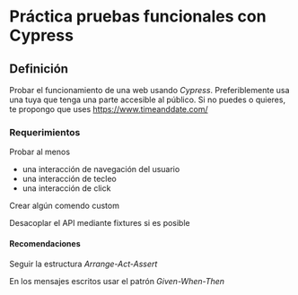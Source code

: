 # Práctica pruebas funcionales con Cypress

## Definición

Probar el funcionamiento de una web usando _Cypress_.
Preferiblemente usa una tuya que tenga una parte accesible al público. 
Si no puedes o quieres, te propongo que uses https://www.timeanddate.com/

### Requerimientos

Probar al menos 

- una interacción de navegación del usuario
- una interacción de tecleo
- una interacción de click

Crear algún comendo custom

Desacoplar el API mediante fixtures si es posible

#### Recomendaciones

Seguir la estructura _Arrange-Act-Assert_

En los mensajes escritos usar el patrón _Given-When-Then_
